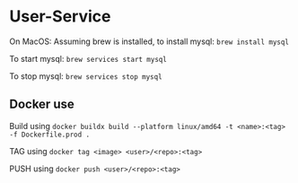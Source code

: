 # User-Service
On MacOS:
Assuming brew is installed, to install mysql:
`brew install mysql`

To start mysql:
`brew services start mysql`

To stop mysql:
`brew services stop mysql`

## Docker use
Build using
`docker buildx build --platform linux/amd64 -t <name>:<tag> -f Dockerfile.prod .`

TAG using
`docker tag <image> <user>/<repo>:<tag>`

PUSH using
`docker push <user>/<repo>:<tag>`